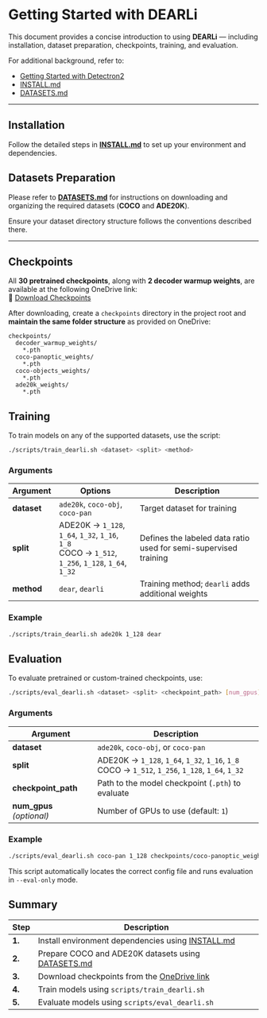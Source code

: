 # Getting Started with DEARLi

This document provides a concise introduction to using **DEARLi** — including installation, dataset preparation, checkpoints, training, and evaluation.

For additional background, refer to:
- [Getting Started with Detectron2](https://github.com/facebookresearch/detectron2/blob/master/GETTING_STARTED.md)
- [INSTALL.md](./INSTALL.md)
- [DATASETS.md](./DATASETS.md)

---

## Installation

Follow the detailed steps in **[INSTALL.md](./INSTALL.md)** to set up your environment and dependencies.

## Datasets Preparation

Please refer to **[DATASETS.md](./DATASETS.md)** for instructions on downloading and organizing the required datasets (**COCO** and **ADE20K**).

Ensure your dataset directory structure follows the conventions described there.

---

## Checkpoints

All **30 pretrained checkpoints**, along with **2 decoder warmup weights**, are available at the following OneDrive link:  
🔗 [Download Checkpoints](https://ferhr-my.sharepoint.com/:f:/g/personal/imartinovic_fer_hr/Ekllam9FWTdGnCUAdF4Pc1oB0ifhoTe407oELLxHgsUyLw?e=f9jA2X)

After downloading, create a `checkpoints` directory in the project root and **maintain the same folder structure** as provided on OneDrive:

```
checkpoints/
  decoder_warmup_weights/
    *.pth
  coco-panoptic_weights/
    *.pth
  coco-objects_weights/
    *.pth
  ade20k_weights/
    *.pth
```


## Training

To train models on any of the supported datasets, use the script:

```bash
./scripts/train_dearli.sh <dataset> <split> <method>
```

### Arguments

| Argument | Options | Description |
|-----------|----------|-------------|
| **dataset** | `ade20k`, `coco-obj`, `coco-pan` | Target dataset for training |
| **split** | ADE20K → `1_128`, `1_64`, `1_32`, `1_16`, `1_8`<br>COCO → `1_512`, `1_256`, `1_128`, `1_64`, `1_32` | Defines the labeled data ratio used for semi-supervised training |
| **method** | `dear`, `dearli` | Training method; `dearli` adds  additional weights |

### Example

```bash
./scripts/train_dearli.sh ade20k 1_128 dear
```


##  Evaluation

To evaluate pretrained or custom-trained checkpoints, use:

```bash
./scripts/eval_dearli.sh <dataset> <split> <checkpoint_path> [num_gpus]
```

### Arguments

| Argument | Description |
|-----------|-------------|
| **dataset** | `ade20k`, `coco-obj`, or `coco-pan` |
| **split** | ADE20K → `1_128`, `1_64`, `1_32`, `1_16`, `1_8`<br>COCO → `1_512`, `1_256`, `1_128`, `1_64`, `1_32` |
| **checkpoint_path** | Path to the model checkpoint (`.pth`) to evaluate |
| **num_gpus** *(optional)* | Number of GPUs to use (default: `1`) |

### Example

```bash
./scripts/eval_dearli.sh coco-pan 1_128 checkpoints/coco-panoptic_weights/DEAR_coco_pan_1_128.pth 4
```

This script automatically locates the correct config file and runs evaluation in `--eval-only` mode.


## Summary

| Step | Description |
|------|--------------|
| **1.** | Install environment dependencies using [INSTALL.md](./INSTALL.md) |
| **2.** | Prepare COCO and ADE20K datasets using [DATASETS.md](./DATASETS.md) |
| **3.** | Download checkpoints from the [OneDrive link](https://ferhr-my.sharepoint.com/:f:/g/personal/imartinovic_fer_hr/Ekllam9FWTdGnCUAdF4Pc1oB0ifhoTe407oELLxHgsUyLw?e=f9jA2X) |
| **4.** | Train models using `scripts/train_dearli.sh` |
| **5.** | Evaluate models using `scripts/eval_dearli.sh` |
